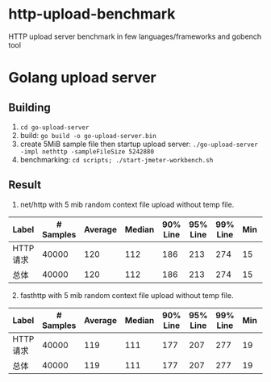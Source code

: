 # http-upload-benchmark
HTTP upload server benchmark in few languages/frameworks and gobench tool

# Golang upload server

## Building
1. `cd go-upload-server`
1. build: `go build -o go-upload-server.bin`
2. create 5MiB sample file then startup upload server: `./go-upload-server -impl nethttp -sampleFileSize 5242880`
3. benchmarking: `cd scripts; ./start-jmeter-workbench.sh`

## Result

1. net/http with 5 mib random context file upload without temp file.

| Label  | # Samples | Average | Median | 90% Line | 95% Line | 99% Line | Min | Max | Error % | Throughput | Received KB/sec | Sent KB/sec | 
|--------|-----------|---------|--------|----------|----------|----------|-----|-----|---------|------------|-----------------|-------------| 
| HTTP请求 | 40000     | 120     | 112    | 186      | 213      | 274      | 15  | 441 | 0.000%  | 326.69596  | 23.93           | 1672831.02  | 
| 总体     | 40000     | 120     | 112    | 186      | 213      | 274      | 15  | 441 | 0.000%  | 326.69596  | 23.93           | 1672831.02  | 

2. fasthttp with 5 mib random context file upload without temp file.

| Label  | # Samples | Average | Median | 90% Line | 95% Line | 99% Line | Min | Max | Error % | Throughput | Received KB/sec | Sent KB/sec | 
|--------|-----------|---------|--------|----------|----------|----------|-----|-----|---------|------------|-----------------|-------------| 
| HTTP请求 | 40000     | 119     | 111    | 177      | 207      | 277      | 19  | 455 | 0.000%  | 330.00033  | 29.97           | 1689750.90  | 
| 总体     | 40000     | 119     | 111    | 177      | 207      | 277      | 19  | 455 | 0.000%  | 330.00033  | 29.97           | 1689750.90  | 

